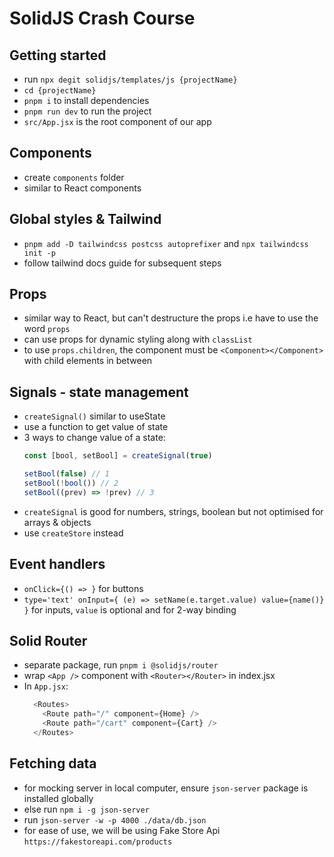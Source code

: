 # SolidJS Crash Course

## Getting started
- run `npx degit solidjs/templates/js {projectName}`
- `cd {projectName}`
- `pnpm i` to install dependencies
- `pnpm run dev` to run the project
- `src/App.jsx` is the root component of our app

## Components
- create `components` folder
- similar to React components

## Global styles & Tailwind
- `pnpm add -D tailwindcss postcss autoprefixer` and `npx tailwindcss init -p`
- follow tailwind docs guide for subsequent steps

## Props
- similar way to React, but can't destructure the props i.e have to use the word `props`
- can use props for dynamic styling along with `classList`
- to use `props.children`, the component must be `<Component></Component>` with child elements in between

## Signals - state management
- `createSignal()` similar to useState
- use a function to get value of state
- 3 ways to change value of a state:
  ```js
  const [bool, setBool] = createSignal(true)

  setBool(false) // 1
  setBool(!bool()) // 2
  setBool((prev) => !prev) // 3
  ```
- `createSignal` is good for numbers, strings, boolean but not optimised for arrays & objects
- use `createStore` instead

## Event handlers
- `onClick={() => }` for buttons
- `type='text' onInput={ (e) => setName(e.target.value) value={name()} }` for inputs, `value` is optional and for 2-way binding

## Solid Router
- separate package, run `pnpm i @solidjs/router`
- wrap `<App />` component with `<Router></Router>` in index.jsx
- In `App.jsx`:
  ```js
    <Routes>
      <Route path="/" component={Home} />
      <Route path="/cart" component={Cart} />
    </Routes>
  ```

## Fetching data
- for mocking server in local computer, ensure `json-server` package is installed globally
- else run `npm i -g json-server`
- run `json-server -w -p 4000 ./data/db.json`
- for ease of use, we will be using Fake Store Api `https://fakestoreapi.com/products`

